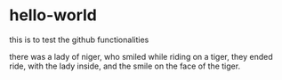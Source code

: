 # hello-world
this is to test the github functionalities

there was a lady of niger,
who smiled while riding on a tiger,
they ended ride, with the lady inside,
and the smile on the face of the tiger.
